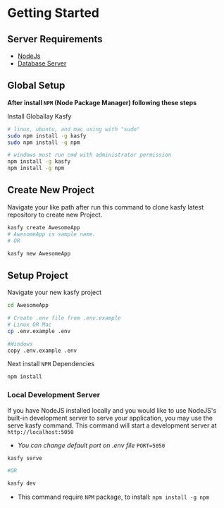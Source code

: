 # Getting Started

## Server Requirements
- [NodeJs](https://nodejs.org/en/)
- [Database Server](#)

## Global Setup
**After install `NPM` (Node Package Manager) following these steps**

Install Globallay Kasfy
```bash
# linux, ubuntu, and mac using with "sudo"
sudo npm install -g kasfy
sudo npm install -g npm

# windows must run cmd with administrator permission 
npm install -g kasfy
npm install -g npm
```

## Create New Project

Navigate your like path after run this command to clone kasfy latest repository to create new Project.

```bash
kasfy create AwesomeApp   
# AwesomeApp is sample name.
# OR

kasfy new AwesomeApp
```

## Setup Project
Navigate your new kasfy project
```bash
cd AwesomeApp

# Create .env file from .env.example
# Linux OR Mac
cp .env.example .env

#Windows
copy .env.example .env
```

Next install `NPM` Dependencies
```bash
npm install
```

### Local Development Server
If you have NodeJS installed locally and you would like to use NodeJS's built-in development server to serve your application, you may use the serve kasfy command. This command will start a development server at `http://localhost:5050`

- _You can change default port on .env file_ `PORT=5050`

```bash
kasfy serve 

#OR

kasfy dev
```
- This command require `NPM` package, to install: `npm install -g npm`

